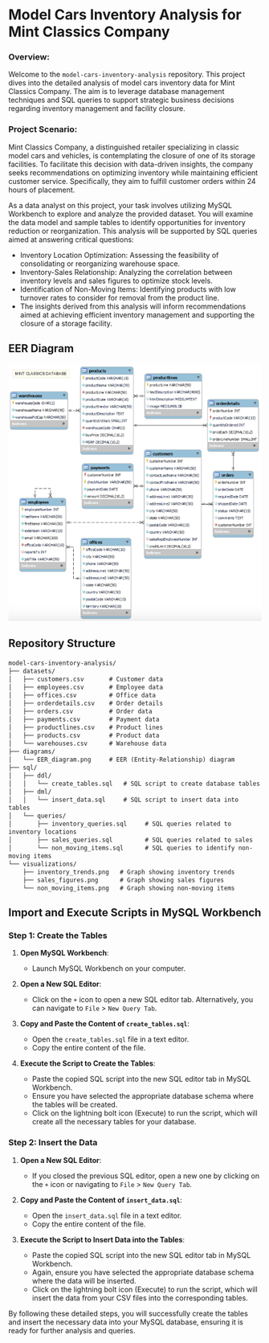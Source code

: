 # Model Cars Inventory Analysis for Mint Classics Company

### Overview:
Welcome to the `model-cars-inventory-analysis` repository. This project dives into the detailed analysis of model cars inventory data for Mint Classics Company. The aim is to leverage database management techniques and SQL queries to support strategic business decisions regarding inventory management and facility closure.

### Project Scenario:
Mint Classics Company, a distinguished retailer specializing in classic model cars and vehicles, is contemplating the closure of one of its storage facilities. To facilitate this decision with data-driven insights, the company seeks recommendations on optimizing inventory while maintaining efficient customer service. Specifically, they aim to fulfill customer orders within 24 hours of placement.

As a data analyst on this project, your task involves utilizing MySQL Workbench to explore and analyze the provided dataset. You will examine the data model and sample tables to identify opportunities for inventory reduction or reorganization. This analysis will be supported by SQL queries aimed at answering critical questions:

- Inventory Location Optimization: Assessing the feasibility of consolidating or reorganizing warehouse space.
- Inventory-Sales Relationship: Analyzing the correlation between inventory levels and sales figures to optimize stock levels.
- Identification of Non-Moving Items: Identifying products with low turnover rates to consider for removal from the product line.
- The insights derived from this analysis will inform recommendations aimed at achieving efficient inventory management and supporting the closure of a storage facility.

## EER Diagram

![diagram](https://github.com/diegovillatoromx/model-cars-inventory-analysis/blob/main/model-cars-inventory-analysis/diagrams/EER.png)


## Repository Structure

```plaintext
model-cars-inventory-analysis/
├── datasets/
│   ├── customers.csv       # Customer data
│   ├── employees.csv       # Employee data
│   ├── offices.csv         # Office data
│   ├── orderdetails.csv    # Order details
│   ├── orders.csv          # Order data
│   ├── payments.csv        # Payment data
│   ├── productlines.csv    # Product lines
│   ├── products.csv        # Product data
│   └── warehouses.csv      # Warehouse data
├── diagrams/
│   └── EER_diagram.png     # EER (Entity-Relationship) diagram
├── sql/
│   ├── ddl/
│   │   └── create_tables.sql   # SQL script to create database tables
│   ├── dml/
│   │   └── insert_data.sql     # SQL script to insert data into tables
│   └── queries/
│       ├── inventory_queries.sql     # SQL queries related to inventory locations
│       ├── sales_queries.sql         # SQL queries related to sales
│       └── non_moving_items.sql      # SQL queries to identify non-moving items
└── visualizations/
    ├── inventory_trends.png   # Graph showing inventory trends
    ├── sales_figures.png      # Graph showing sales figures
    └── non_moving_items.png   # Graph showing non-moving items
```



## Import and Execute Scripts in MySQL Workbench

### Step 1: Create the Tables

1. **Open MySQL Workbench**:
   - Launch MySQL Workbench on your computer.

2. **Open a New SQL Editor**:
   - Click on the `+` icon to open a new SQL editor tab. Alternatively, you can navigate to `File` > `New Query Tab`.

3. **Copy and Paste the Content of `create_tables.sql`**:
   - Open the `create_tables.sql` file in a text editor.
   - Copy the entire content of the file.

4. **Execute the Script to Create the Tables**:
   - Paste the copied SQL script into the new SQL editor tab in MySQL Workbench.
   - Ensure you have selected the appropriate database schema where the tables will be created.
   - Click on the lightning bolt icon (Execute) to run the script, which will create all the necessary tables for your database.

### Step 2: Insert the Data

1. **Open a New SQL Editor**:
   - If you closed the previous SQL editor, open a new one by clicking on the `+` icon or navigating to `File` > `New Query Tab`.

2. **Copy and Paste the Content of `insert_data.sql`**:
   - Open the `insert_data.sql` file in a text editor.
   - Copy the entire content of the file.

3. **Execute the Script to Insert Data into the Tables**:
   - Paste the copied SQL script into the new SQL editor tab in MySQL Workbench.
   - Again, ensure you have selected the appropriate database schema where the data will be inserted.
   - Click on the lightning bolt icon (Execute) to run the script, which will insert the data from your CSV files into the corresponding tables.

By following these detailed steps, you will successfully create the tables and insert the necessary data into your MySQL database, ensuring it is ready for further analysis and queries.

